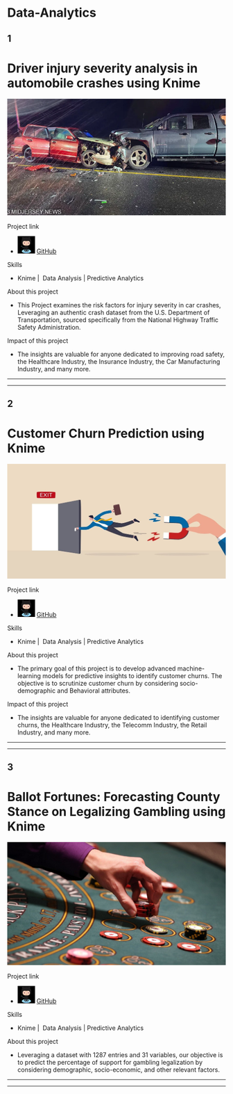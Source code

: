 # Data-Analytics

## 1
<h1>Driver injury severity analysis in automobile crashes using Knime </h1>

![](/assets/carcrash.jpeg)

Project link
- <img src="/assets/github.jpeg" alt="Alt Text" width="40" height="40"> [GitHub](https://github.com/PNaveenVarma/-Driver-injury-severity-analysis-in-automobile-crashes)

Skills
- Knime |  Data Analysis | Predictive Analytics 

About this project
- This Project examines the risk factors for injury severity in car crashes, Leveraging an authentic crash dataset from the U.S. Department of Transportation, sourced specifically from the National Highway Traffic Safety Administration.

Impact of this project
- The insights are valuable for anyone dedicated to improving road safety, the Healthcare Industry, the Insurance Industry, the Car Manufacturing Industry, and many more.

********************************************************************************************************************************
********************************************************************************************************************************


## 2
<h1>Customer Churn Prediction using Knime</h1> 

![](/assets/churn.jpeg)

Project link
- <img src="/assets/github.jpeg" alt="Alt Text" width="40" height="40"> [GitHub](https://github.com/PNaveenVarma/Customer-Churn-Prediction)

Skills
- Knime |  Data Analysis | Predictive Analytics 

About this project
- The primary goal of this project is to develop advanced machine-learning models for predictive insights to identify customer churns. The objective is to scrutinize customer churn by considering socio-demographic and Behavioral attributes.

Impact of this project
- The insights are valuable for anyone dedicated to identifying customer churns, the Healthcare Industry, the Telecomm Industry, the Retail Industry, and many more.

********************************************************************************************************************************
********************************************************************************************************************************

## 3
<h1>Ballot Fortunes: Forecasting County Stance on Legalizing Gambling using Knime</h1> 

![](/assets/gambling.jpeg)

Project link
- <img src="/assets/github.jpeg" alt="Alt Text" width="40" height="40"> [GitHub](https://github.com/PNaveenVarma/Ballot-Fortunes-Forecasting-County-Stance-on-Legalizing-Gaming)

Skills
- Knime |  Data Analysis | Predictive Analytics 

About this project
- Leveraging a dataset with 1287 entries and 31 variables, our objective is to predict the percentage of support for gambling legalization by considering demographic, socio-economic, and other relevant factors.

********************************************************************************************************************************
********************************************************************************************************************************
